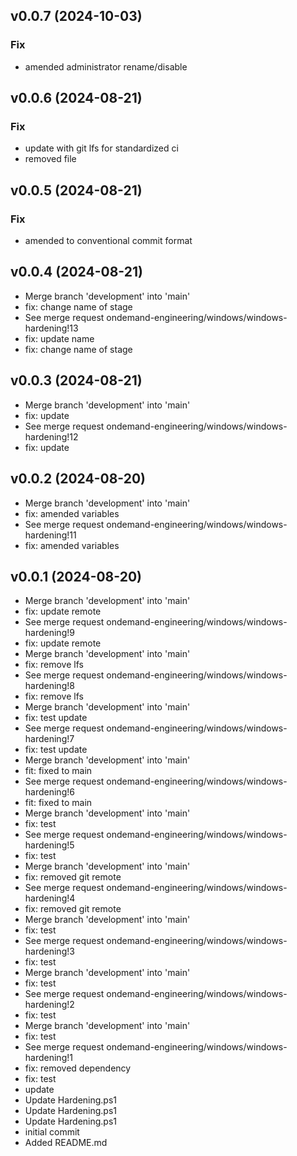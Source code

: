 ## v0.0.7 (2024-10-03)

### Fix

- amended administrator rename/disable

## v0.0.6 (2024-08-21)

### Fix

- update with git lfs for standardized ci
- removed file

## v0.0.5 (2024-08-21)

### Fix

- amended to conventional commit format

## v0.0.4 (2024-08-21)


- Merge branch 'development' into 'main'
- fix: change name of stage
- See merge request ondemand-engineering/windows/windows-hardening!13
- fix: update name
- fix: change name of stage

## v0.0.3 (2024-08-21)


- Merge branch 'development' into 'main'
- fix: update
- See merge request ondemand-engineering/windows/windows-hardening!12
- fix: update

## v0.0.2 (2024-08-20)


- Merge branch 'development' into 'main'
- fix: amended variables
- See merge request ondemand-engineering/windows/windows-hardening!11
- fix: amended variables

## v0.0.1 (2024-08-20)


- Merge branch 'development' into 'main'
- fix: update remote
- See merge request ondemand-engineering/windows/windows-hardening!9
- fix: update remote
- Merge branch 'development' into 'main'
- fix: remove lfs
- See merge request ondemand-engineering/windows/windows-hardening!8
- fix: remove lfs
- Merge branch 'development' into 'main'
- fix: test update
- See merge request ondemand-engineering/windows/windows-hardening!7
- fix: test update
- Merge branch 'development' into 'main'
- fit: fixed to main
- See merge request ondemand-engineering/windows/windows-hardening!6
- fit: fixed to main
- Merge branch 'development' into 'main'
- fix: test
- See merge request ondemand-engineering/windows/windows-hardening!5
- fix: test
- Merge branch 'development' into 'main'
- fix: removed git remote
- See merge request ondemand-engineering/windows/windows-hardening!4
- fix: removed git remote
- Merge branch 'development' into 'main'
- fix: test
- See merge request ondemand-engineering/windows/windows-hardening!3
- fix: test
- Merge branch 'development' into 'main'
- fix: test
- See merge request ondemand-engineering/windows/windows-hardening!2
- fix: test
- Merge branch 'development' into 'main'
- fix: test
- See merge request ondemand-engineering/windows/windows-hardening!1
- fix: removed dependency
- fix: test
- update
- Update Hardening.ps1
- Update Hardening.ps1
- Update Hardening.ps1
- initial commit
- Added README.md
